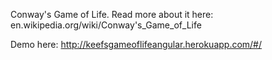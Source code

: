 Conway's Game of Life. 
Read more about it here: en.wikipedia.org/wiki/Conway's_Game_of_Life

Demo here: http://keefsgameoflifeangular.herokuapp.com/#/
